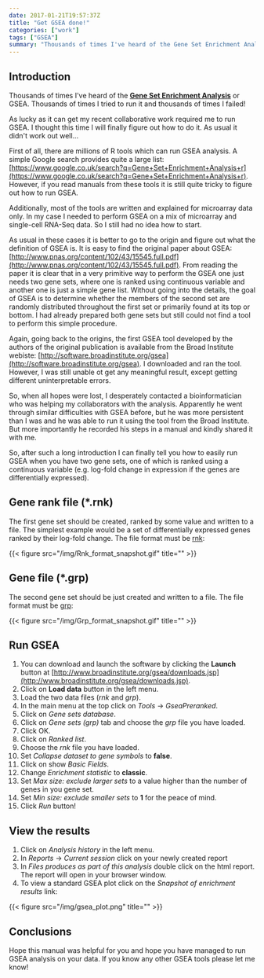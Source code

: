 ```yaml
---
date: 2017-01-21T19:57:37Z
title: "Get GSEA done!"
categories: ["work"]
tags: ["GSEA"]
summary: "Thousands of times I've heard of the Gene Set Enrichment Analysis or GSEA. Thousands of times I tried to run it and thousands of times I failed..."
---
```


## Introduction

Thousands of times I've heard of the [__Gene Set Enrichment Analysis__](http://software.broadinstitute.org/gsea/index.jsp) or GSEA. Thousands of times I tried to run it and thousands of times I failed!

As lucky as it can get my recent collaborative work required me to run GSEA. I thought this time I will finally figure out how to do it. As usual it didn't work out well...

First of all, there are millions of R tools which can run GSEA analysis. A simple Google search provides quite a large list: [https://www.google.co.uk/search?q=Gene+Set+Enrichment+Analysis+r](https://www.google.co.uk/search?q=Gene+Set+Enrichment+Analysis+r). However, if you read manuals from these tools it is still quite tricky to figure out how to run GSEA.

Additionally, most of the tools are written and explained for microarray data only. In my case I needed to perform GSEA on a mix of microarray and single-cell RNA-Seq data. So I still had no idea how to start.

As usual in these cases it is better to go to the origin and figure out what the definition of GSEA is. It is easy to find the original paper about GSEA: [http://www.pnas.org/content/102/43/15545.full.pdf](http://www.pnas.org/content/102/43/15545.full.pdf). From reading the paper it is clear that in a very primitive way to perform the GSEA one just needs two gene sets, where one is ranked using continuous variable and another one is just a simple gene list. Without going into the details, the goal of GSEA is to determine whether the members of the second set are randomly distributed throughout the first set or primarily found at its top or bottom. I had already prepared both gene sets but still could not find a tool to perform this simple procedure.

Again, going back to the origins, the first GSEA tool developed by the authors of the original publication is available from the Broad Institute webiste: [http://software.broadinstitute.org/gsea](http://software.broadinstitute.org/gsea). I downloaded and ran the tool. However, I was still unable ot get any meaningful result, except getting different uninterpretable errors.

So, when all hopes were lost, I desperately contacted a bioinformatician who was helping my collaborators with the analysis. Apparently he went through similar difficulties with GSEA before, but he was more persistent than I was and he was able to run it using the tool from the Broad Institute. But more importantly he recorded his steps in a manual and kindly shared it with me.

So, after such a long introduction I can finally tell you how to easily run GSEA when you have two gene sets, one of which is ranked using a continuous variable (e.g. log-fold change in expression if the genes are differentially expressed).

## Gene rank file (*.rnk)

The first gene set should be created, ranked by some value and written to a file. The simplest example would be a set of differentially expressed genes ranked by their log-fold change. The file format must be [rnk](http://software.broadinstitute.org/cancer/software/gsea/wiki/index.php/Data_formats#RNK:_Ranked_list_file_format_.28.2A.rnk.29):

{{< figure src="/img/Rnk_format_snapshot.gif" title="" >}}

## Gene file (*.grp)

The second gene set should be just created and written to a file. The file format must be [grp](http://software.broadinstitute.org/cancer/software/gsea/wiki/index.php/Data_formats#GRP:_Gene_set_file_format_.28.2A.grp.29):

{{< figure src="/img/Grp_format_snapshot.gif" title="" >}}

## Run GSEA

1. You can download and launch the software by clicking the __Launch__ button at [http://www.broadinstitute.org/gsea/downloads.jsp](http://www.broadinstitute.org/gsea/downloads.jsp).
2. Click on __Load data__ button in the left menu.
3. Load the two data files (_rnk_ and _grp_).
4. In the main menu at the top click on _Tools_ -> _GseaPreranked_.
5. Click on _Gene sets database_.
6. Click on _Gene sets (grp)_ tab and choose the _grp_ file you have loaded.
7. Click OK.
8. Click on _Ranked list_.
9. Choose the _rnk_ file you have loaded.
10. Set _Collapse dataset to gene symbols_ to __false__.
11. Click on show _Basic Fields_.
12. Change _Enrichment statistic_ to __classic__.
13. Set _Max size: exclude larger sets_ to a value higher than the number of genes in you gene set.
14. Set _Min size: exclude smaller sets_ to __1__ for the peace of mind.
15. Click _Run_ button!

## View the results

1. Click on _Analysis history_ in the left menu.
2. In _Reports_ -> _Current session_ click on your newly created report
3. In _Files produces as part of this analysis_ double click on the html report. The report will open in your browser window.
4. To view a standard GSEA plot click on the _Snapshot of enrichment results_ link:

{{< figure src="/img/gsea_plot.png" title="" >}}

## Conclusions

Hope this manual was helpful for you and hope you have managed to run GSEA analysis on your data. If you know any other GSEA tools please let me know!
